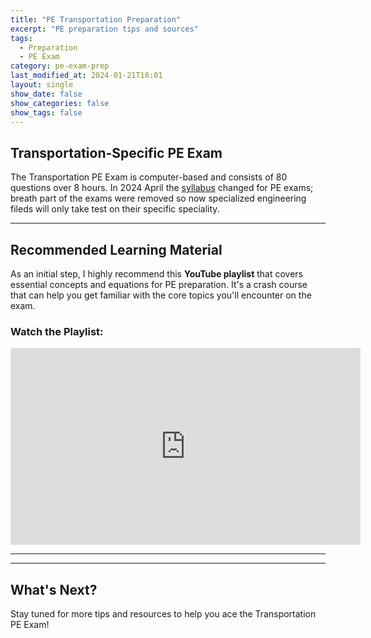 ```yaml
---
title: "PE Transportation Preparation"
excerpt: "PE preparation tips and sources"
tags: 
  - Preparation
  - PE Exam
category: pe-exam-prep
last_modified_at: 2024-01-21T18:01
layout: single
show_date: false
show_categories: false
show_tags: false
---
```


## Transportation-Specific PE Exam


The Transportation PE Exam is computer-based and consists of 80 questions over 8 hours. In 2024 April the [syllabus](https://ncees.org/wp-content/uploads/2023/10/Civ-Tran-April-202463.pdf) changed for PE exams; breath part of the exams were removed so now specialized engineering fileds will only take test on their specific speciality. 

---

## Recommended Learning Material

As an initial step, I highly recommend this **YouTube playlist** that covers essential concepts and equations for PE preparation. It's a crash course that can help you get familiar with the core topics you'll encounter on the exam.

### Watch the Playlist:
<div class="video-container">
  <iframe width="560" height="315" 
          src="https://www.youtube.com/embed/videoseries?si=-M1w-yaO9aXPFB98&amp;list=PLQ2tBMRKXROYAW4OnuL0GjVgfdrtBp9Pp" 
          title="YouTube video player" 
          frameborder="0" 
          allow="accelerometer; autoplay; clipboard-write; encrypted-media; gyroscope; picture-in-picture; web-share" 
          referrerpolicy="strict-origin-when-cross-origin" 
          allowfullscreen>
  </iframe>
</div>

---


---

## What's Next?

Stay tuned for more tips and resources to help you ace the Transportation PE Exam!